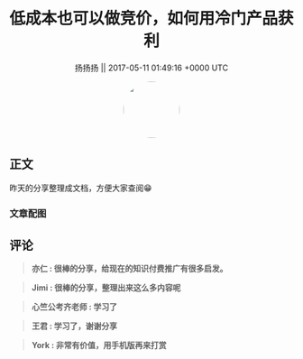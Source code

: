 <h1 align="center">低成本也可以做竞价，如何用冷门产品获利</h1>




<p align="center">
    <a>扬扬扬 || 2017-05-11 01:49:16 &#43;0000 UTC</a>
</p>

<div align="center">
    <img src="https://images.zsxq.com/FlEiXOCOCUN2QEzr50yJYN-NjPR7?e=1590940799&amp;token=kIxbL07-8jAj8w1n4s9zv64FuZZNEATmlU_Vm6zD:b_qDH9fPB9G1YLBZOFR87NGWVMk=" width="100" height="100" style="border:1px solid;border-radius:50%; color:#ffffff"/>
</div>




## 正文

<div>
昨天的分享整理成文档，方便大家查阅😁
</div>

### 文章配图

<div class="image" align="center">

</div>


## 评论

<div align="left">
<div>

<blockquote >
<span> <strong>亦仁 : 很棒的分享，给现在的知识付费推广有很多启发。 </strong></span>
</blockquote>

<blockquote >
<span> <strong>Jimi : 很棒的分享，整理出来这么多内容呢 </strong></span>
</blockquote>

<blockquote >
<span> <strong>心竺公考齐老师 : 学习了 </strong></span>
</blockquote>

<blockquote >
<span> <strong>王君 : 学习了，谢谢分享 </strong></span>
</blockquote>

<blockquote >
<span> <strong>York : 非常有价值，用手机版再来打赏 </strong></span>
</blockquote>

</div>
</div>